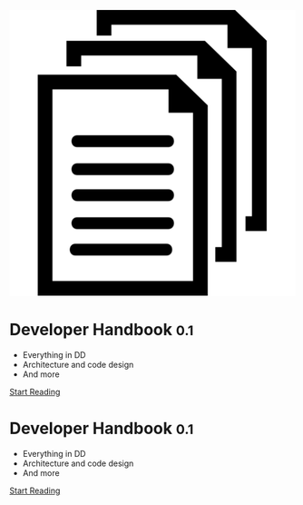![logo matthieu ventura](./mv_logo.svg)

# Developer Handbook <small>0.1</small>

- Everything in DD
- Architecture and code design 
- And more


[Start Reading](/latest/en/ ':id=startReading')

# Developer Handbook <small>0.1</small>

- Everything in DD
- Architecture and code design 
- And more


[Start Reading](/latest/en/ ':id=startReading')
